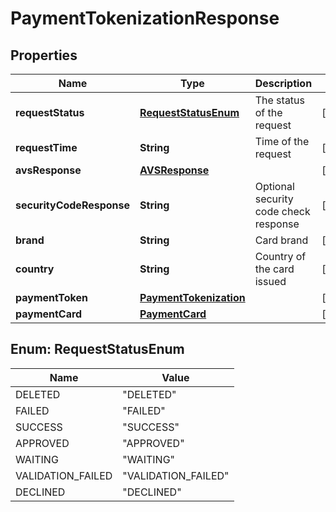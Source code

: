
# PaymentTokenizationResponse

## Properties
Name | Type | Description | Notes
------------ | ------------- | ------------- | -------------
**requestStatus** | [**RequestStatusEnum**](#RequestStatusEnum) | The status of the request |  [optional]
**requestTime** | **String** | Time of the request |  [optional]
**avsResponse** | [**AVSResponse**](AVSResponse.md) |  |  [optional]
**securityCodeResponse** | **String** | Optional security code check response |  [optional]
**brand** | **String** | Card brand |  [optional]
**country** | **String** | Country of the card issued |  [optional]
**paymentToken** | [**PaymentTokenization**](PaymentTokenization.md) |  |  [optional]
**paymentCard** | [**PaymentCard**](PaymentCard.md) |  |  [optional]


<a name="RequestStatusEnum"></a>
## Enum: RequestStatusEnum
Name | Value
---- | -----
DELETED | &quot;DELETED&quot;
FAILED | &quot;FAILED&quot;
SUCCESS | &quot;SUCCESS&quot;
APPROVED | &quot;APPROVED&quot;
WAITING | &quot;WAITING&quot;
VALIDATION_FAILED | &quot;VALIDATION_FAILED&quot;
DECLINED | &quot;DECLINED&quot;



